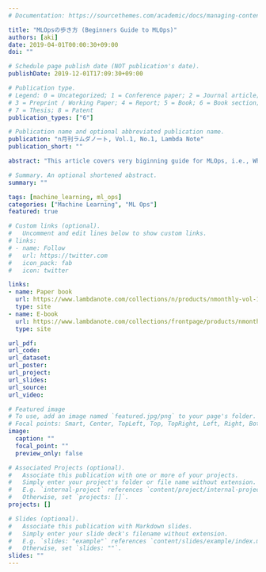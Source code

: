 ```yaml
---
# Documentation: https://sourcethemes.com/academic/docs/managing-content/

title: "MLOpsの歩き方 (Beginners Guide to MLOps)"
authors: [aki]
date: 2019-04-01T00:00:30+09:00
doi: ""

# Schedule page publish date (NOT publication's date).
publishDate: 2019-12-01T17:09:30+09:00

# Publication type.
# Legend: 0 = Uncategorized; 1 = Conference paper; 2 = Journal article;
# 3 = Preprint / Working Paper; 4 = Report; 5 = Book; 6 = Book section;
# 7 = Thesis; 8 = Patent
publication_types: ["6"]

# Publication name and optional abbreviated publication name.
publication: "n月刊ラムダノート, Vol.1, No.1, Lambda Note"
publication_short: ""

abstract: "This article covers very biginning guide for MLOps, i.e., What is MLOps? How do tech giants make Machine Learning systems? What challenges are important? or major open sources for MLOps. This article is written in Japanese."

# Summary. An optional shortened abstract.
summary: ""

tags: [machine_learning, ml_ops]
categories: ["Machine Learning", "ML Ops"]
featured: true

# Custom links (optional).
#   Uncomment and edit lines below to show custom links.
# links:
# - name: Follow
#   url: https://twitter.com
#   icon_pack: fab
#   icon: twitter

links:
- name: Paper book
  url: https://www.lambdanote.com/collections/n/products/nmonthly-vol-1-no-1-2019
  type: site
- name: E-book
  url: https://www.lambdanote.com/collections/frontpage/products/nmonthly-vol-1-no-1-2019-ebook
  type: site

url_pdf:
url_code:
url_dataset:
url_poster:
url_project:
url_slides:
url_source:
url_video:

# Featured image
# To use, add an image named `featured.jpg/png` to your page's folder. 
# Focal points: Smart, Center, TopLeft, Top, TopRight, Left, Right, BottomLeft, Bottom, BottomRight.
image:
  caption: ""
  focal_point: ""
  preview_only: false

# Associated Projects (optional).
#   Associate this publication with one or more of your projects.
#   Simply enter your project's folder or file name without extension.
#   E.g. `internal-project` references `content/project/internal-project/index.md`.
#   Otherwise, set `projects: []`.
projects: []

# Slides (optional).
#   Associate this publication with Markdown slides.
#   Simply enter your slide deck's filename without extension.
#   E.g. `slides: "example"` references `content/slides/example/index.md`.
#   Otherwise, set `slides: ""`.
slides: ""
---
```

